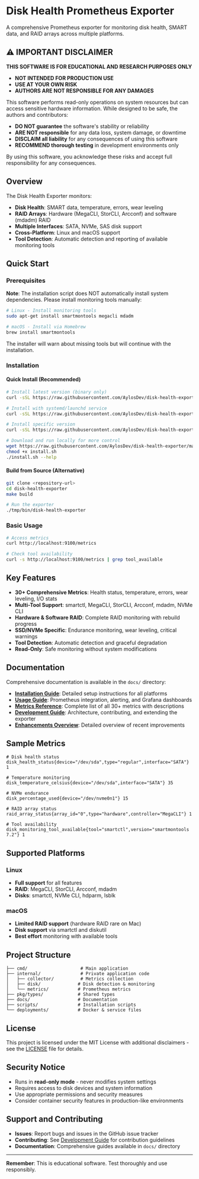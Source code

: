 # Disk Health Prometheus Exporter

A comprehensive Prometheus exporter for monitoring disk health, SMART data, and RAID arrays across multiple platforms.

## ⚠️ IMPORTANT DISCLAIMER

**THIS SOFTWARE IS FOR EDUCATIONAL AND RESEARCH PURPOSES ONLY**

- **NOT INTENDED FOR PRODUCTION USE**
- **USE AT YOUR OWN RISK**
- **AUTHORS ARE NOT RESPONSIBLE FOR ANY DAMAGES**

This software performs read-only operations on system resources but can access sensitive hardware information. While designed to be safe, the authors and contributors:

- **DO NOT guarantee** the software's stability or reliability
- **ARE NOT responsible** for any data loss, system damage, or downtime
- **DISCLAIM all liability** for any consequences of using this software
- **RECOMMEND thorough testing** in development environments only

By using this software, you acknowledge these risks and accept full responsibility for any consequences.

## Overview

The Disk Health Exporter monitors:

- **Disk Health**: SMART data, temperature, errors, wear leveling
- **RAID Arrays**: Hardware (MegaCLI, StorCLI, Arcconf) and software (mdadm) RAID
- **Multiple Interfaces**: SATA, NVMe, SAS disk support
- **Cross-Platform**: Linux and macOS support
- **Tool Detection**: Automatic detection and reporting of available monitoring tools

## Quick Start

### Prerequisites

**Note**: The installation script does NOT automatically install system dependencies. Please install monitoring tools manually:

```bash
# Linux - Install monitoring tools
sudo apt-get install smartmontools megacli mdadm

# macOS - Install via Homebrew
brew install smartmontools
```

The installer will warn about missing tools but will continue with the installation.

### Installation

#### Quick Install (Recommended)

```bash
# Install latest version (binary only)
curl -sSL https://raw.githubusercontent.com/AylosDev/disk-health-exporter/main/scripts/install.sh | bash

# Install with systemd/launchd service
curl -sSL https://raw.githubusercontent.com/AylosDev/disk-health-exporter/main/scripts/install.sh | bash -s -- -s

# Install specific version
curl -sSL https://raw.githubusercontent.com/AylosDev/disk-health-exporter/main/scripts/install.sh | bash -s -- -v v1.0.0

# Download and run locally for more control
wget https://raw.githubusercontent.com/AylosDev/disk-health-exporter/main/scripts/install.sh
chmod +x install.sh
./install.sh --help
```

#### Build from Source (Alternative)

```bash
git clone <repository-url>
cd disk-health-exporter
make build

# Run the exporter
./tmp/bin/disk-health-exporter
```

### Basic Usage

```bash
# Access metrics
curl http://localhost:9100/metrics

# Check tool availability
curl -s http://localhost:9100/metrics | grep tool_available
```

## Key Features

- **30+ Comprehensive Metrics**: Health status, temperature, errors, wear leveling, I/O stats
- **Multi-Tool Support**: smartctl, MegaCLI, StorCLI, Arcconf, mdadm, NVMe CLI
- **Hardware & Software RAID**: Complete RAID monitoring with rebuild progress
- **SSD/NVMe Specific**: Endurance monitoring, wear leveling, critical warnings
- **Tool Detection**: Automatic detection and graceful degradation
- **Read-Only**: Safe monitoring without system modifications

## Documentation

Comprehensive documentation is available in the `docs/` directory:

- **[Installation Guide](docs/installation.md)**: Detailed setup instructions for all platforms
- **[Usage Guide](docs/usage.md)**: Prometheus integration, alerting, and Grafana dashboards
- **[Metrics Reference](docs/metrics.md)**: Complete list of all 30+ metrics with descriptions
- **[Development Guide](docs/development.md)**: Architecture, contributing, and extending the exporter
- **[Enhancements Overview](ENHANCEMENTS.md)**: Detailed overview of recent improvements

## Sample Metrics

```prometheus
# Disk health status
disk_health_status{device="/dev/sda",type="regular",interface="SATA"} 1

# Temperature monitoring
disk_temperature_celsius{device="/dev/sda",interface="SATA"} 35

# NVMe endurance
disk_percentage_used{device="/dev/nvme0n1"} 15

# RAID array status
raid_array_status{array_id="0",type="hardware",controller="MegaCLI"} 1

# Tool availability
disk_monitoring_tool_available{tool="smartctl",version="smartmontools 7.2"} 1
```

## Supported Platforms

### Linux

- **Full support** for all features
- **RAID**: MegaCLI, StorCLI, Arcconf, mdadm
- **Disks**: smartctl, NVMe CLI, hdparm, lsblk

### macOS

- **Limited RAID support** (hardware RAID rare on Mac)
- **Disk support** via smartctl and diskutil
- **Best effort** monitoring with available tools

## Project Structure

```
├── cmd/                    # Main application
├── internal/               # Private application code
│   ├── collector/          # Metrics collection
│   ├── disk/              # Disk detection & monitoring
│   └── metrics/           # Prometheus metrics
├── pkg/types/             # Shared types
├── docs/                  # Documentation
├── scripts/               # Installation scripts
└── deployments/           # Docker & service files
```

## License

This project is licensed under the MIT License with additional disclaimers - see the [LICENSE](LICENSE) file for details.

## Security Notice

- Runs in **read-only mode** - never modifies system settings
- Requires access to disk devices and system information
- Use appropriate permissions and security measures
- Consider container security features in production-like environments

## Support and Contributing

- **Issues**: Report bugs and issues in the GitHub issue tracker
- **Contributing**: See [Development Guide](docs/development.md) for contribution guidelines
- **Documentation**: Comprehensive guides available in `docs/` directory

---

**Remember**: This is educational software. Test thoroughly and use responsibly.
